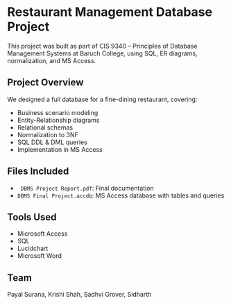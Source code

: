 # Restaurant Management Database Project

This project was built as part of CIS 9340 – Principles of Database Management Systems at Baruch College, using SQL, ER diagrams, normalization, and MS Access.

##  Project Overview

We designed a full database for a fine-dining restaurant, covering:

- Business scenario modeling
- Entity-Relationship diagrams
- Relational schemas
- Normalization to 3NF
- SQL DDL & DML queries
- Implementation in MS Access

## Files Included

- ` DBMS Project Report.pdf`: Final documentation
- `DBMS Final Project.accdb`: MS Access database with tables and queries

## Tools Used

- Microsoft Access
- SQL
- Lucidchart
- Microsoft Word

## Team

Payal Surana, Krishi Shah, Sadhvi Grover, Sidharth
